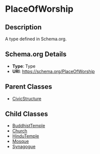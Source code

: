 # PlaceOfWorship

## Description
A type defined in Schema.org.

## Schema.org Details
- **Type**: Type
- **URI**: https://schema.org/PlaceOfWorship

## Parent Classes
- [CivicStructure](../CivicStructure.md)

## Child Classes
- [BuddhistTemple](BuddhistTemple/BuddhistTemple.md)
- [Church](Church/Church.md)
- [HinduTemple](HinduTemple/HinduTemple.md)
- [Mosque](Mosque/Mosque.md)
- [Synagogue](Synagogue/Synagogue.md)

